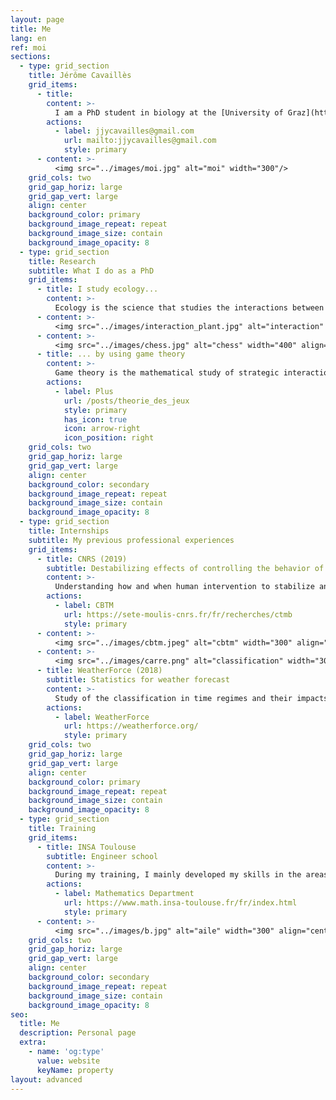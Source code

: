 ```yaml
---
layout: page
title: Me
lang: en
ref: moi
sections:
  - type: grid_section
    title: Jérôme Cavaillès
    grid_items:
      - title: 
        content: >-
          I am a PhD student in biology at the [University of Graz](https://www.uni-graz.at/en/). Generally, I seek to understand how systems (living beings, ecosystems, civilizations, brain, etc) are structured to deal with environmental changes. My ultimate goal is to develop a transdisciplinary theory of systems in changing environments with everyday life applications.
        actions:
          - label: jjycavailles@gmail.com
            url: mailto:jjycavailles@gmail.com
            style: primary
      - content: >-
          <img src="../images/moi.jpg" alt="moi" width="300"/>
    grid_cols: two
    grid_gap_horiz: large
    grid_gap_vert: large
    align: center
    background_color: primary
    background_image_repeat: repeat
    background_image_size: contain
    background_image_opacity: 8
  - type: grid_section
    title: Research
    subtitle: What I do as a PhD
    grid_items:
      - title: I study ecology...
        content: >-
          Ecology is the science that studies the interactions between living beings. I am particularly interested in the organization of individuals in the face of environmental changes.
      - content: >-
          <img src="../images/interaction_plant.jpg" alt="interaction" width="400" align="left"> 
      - content: >-
          <img src="../images/chess.jpg" alt="chess" width="400" align="right"> 
      - title: ... by using game theory
        content: >-
          Game theory is the mathematical study of strategic interactions between different agents. As far as I am concerned, agents are plants, animals or other living organisms. However, game theory can also be used to model interactions between humans, institutions, computers, etc.
        actions:
          - label: Plus
            url: /posts/theorie_des_jeux
            style: primary
            has_icon: true
            icon: arrow-right
            icon_position: right
    grid_cols: two
    grid_gap_horiz: large
    grid_gap_vert: large
    align: center
    background_color: secondary
    background_image_repeat: repeat
    background_image_size: contain
    background_image_opacity: 8
  - type: grid_section
    title: Internships
    subtitle: My previous professional experiences
    grid_items:
      - title: CNRS (2019)
        subtitle: Destabilizing effects of controlling the behavior of ecosystems
        content: >-
          Understanding how and when human intervention to stabilize an ecosystem’s dynamics may actually lead to a more fragile ecosystem. In particular, exploring whether minimizing commonly used stability measures, such as temporal variability, can lead to higher chance of extreme events, such as an ecosystem collapse.
        actions:
          - label: CBTM
            url: https://sete-moulis-cnrs.fr/fr/recherches/ctmb
            style: primary
      - content: >-
          <img src="../images/cbtm.jpeg" alt="cbtm" width="300" align="left"> 
      - content: >-
          <img src="../images/carre.png" alt="classification" width="300" align="right"> 
      - title: WeatherForce (2018)
        subtitle: Statistics for weather forecast
        content: >-
          Study of the classification in time regimes and their impacts for business uses. Development of tools dedicated to the classification of a day. Evaluation of their impact on user variables.
        actions:
          - label: WeatherForce
            url: https://weatherforce.org/
            style: primary
    grid_cols: two
    grid_gap_horiz: large
    grid_gap_vert: large
    align: center
    background_color: primary
    background_image_repeat: repeat
    background_image_size: contain
    background_image_opacity: 8
  - type: grid_section
    title: Training
    grid_items:
      - title: INSA Toulouse
        subtitle: Engineer school
        content: >-
          During my training, I mainly developed my skills in the areas of modeling, simulation and optimization. On the right, we can see a simulation carried out during fluid mechanics. You can see the pressure above an airplane wing.
        actions:
          - label: Mathematics Department
            url: https://www.math.insa-toulouse.fr/fr/index.html
            style: primary
      - content: >-
          <img src="../images/b.jpg" alt="aile" width="300" align="center"/>
    grid_cols: two
    grid_gap_horiz: large
    grid_gap_vert: large
    align: center
    background_color: secondary
    background_image_repeat: repeat
    background_image_size: contain
    background_image_opacity: 8
seo:
  title: Me
  description: Personal page
  extra:
    - name: 'og:type'
      value: website
      keyName: property
layout: advanced
---
```



<!-- Global site tag (gtag.js) - Google Analytics -->
<script async src="https://www.googletagmanager.com/gtag/js?id=G-VPTWJKGKTG"></script>
<script>
  window.dataLayer = window.dataLayer || [];
  function gtag(){dataLayer.push(arguments);}
  gtag('js', new Date());

  gtag('config', 'G-VPTWJKGKTG');
</script>
